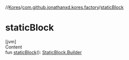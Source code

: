 //[Kores](../index.md)/[com.github.jonathanxd.kores.factory](index.md)/[staticBlock](static-block.md)



# staticBlock  
[jvm]  
Content  
fun [staticBlock](static-block.md)(): [StaticBlock.Builder](../com.github.jonathanxd.kores.base/-static-block/-builder/index.md)  



